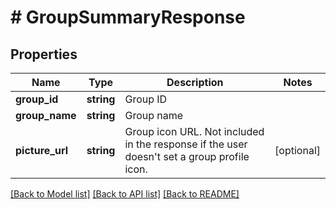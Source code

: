 # # GroupSummaryResponse

## Properties

Name | Type | Description | Notes
------------ | ------------- | ------------- | -------------
**group_id** | **string** | Group ID |
**group_name** | **string** | Group name |
**picture_url** | **string** | Group icon URL. Not included in the response if the user doesn&#39;t set a group profile icon. | [optional]

[[Back to Model list]](../../README.md#models) [[Back to API list]](../../README.md#endpoints) [[Back to README]](../../README.md)
